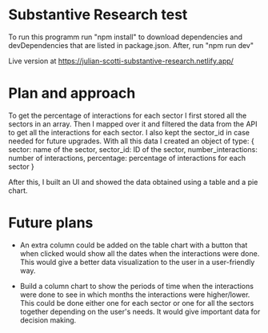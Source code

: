 # Substantive Research test

To run this programm run "npm install" to download dependencies and devDependencies that are listed in package.json.
After, run "npm run dev"

Live version at https://julian-scotti-substantive-research.netlify.app/

# Plan and approach

To get the percentage of interactions for each sector I first stored all the sectors in an array.
Then I mapped over it and filtered the data from the API to get all the interactions for each sector.
I also kept the sector_id in case needed for future upgrades.
With all this data I created an object of type: 
    {
        sector: name of the sector,
        sector_id: ID of the sector,
        number_interactions: number of interactions,
        percentage: percentage of interactions for each sector
    }

After this, I built an UI and showed the data obtained using a table and a pie chart.



# Future plans

- An extra column could be added on the table chart with a button that when clicked would show all the dates when the interactions were done. This would give a better data visualization to the user in a user-friendly way.

- Build a column chart to show the periods of time when the interactions were done to see in which months the interactions were higher/lower. This could be done either one for each sector or one for all the sectors together depending on the user's needs. It would give important data for decision making.    

